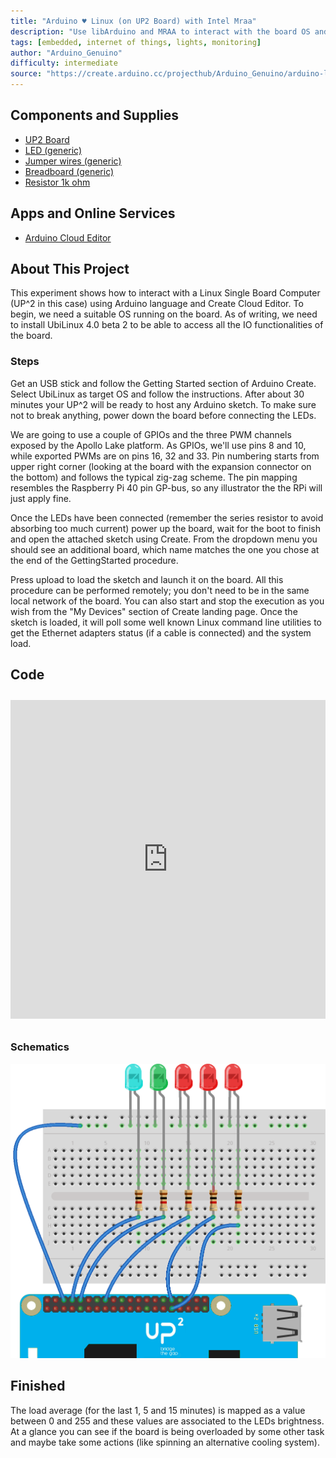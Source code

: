 ```yaml
---
title: "Arduino ♥ Linux (on UP2 Board) with Intel Mraa"
description: "Use libArduino and MRAA to interact with the board OS and report some nice stats with LEDs."
tags: [embedded, internet of things, lights, monitoring]
author: "Arduino_Genuino"
difficulty: intermediate
source: "https://create.arduino.cc/projecthub/Arduino_Genuino/arduino-linux-on-up2-board-with-intel-mraa-a30f87"
---
```


## Components and Supplies

- [UP2 Board](http://www.up-board.org/upsquared/)
- [LED (generic)](https://www.newark.com/14N9416?COM=ref_hackster)
- [Jumper wires (generic)](https://www.newark.com/88W2571?COM=ref_hackster)
- [Breadboard (generic)](https://www.newark.com/99W1759?COM=ref_hackster)
- [Resistor 1k ohm](https://www.newark.com/multicomp/mccfr0w4j0102a50/carbon-film-resistor-1kohm-250mw/dp/58K5001?COM=ref_hackster)

## Apps and Online Services

- [Arduino Cloud Editor](https://create.arduino.cc/editor)

## About This Project


This experiment shows how to interact with a Linux Single Board Computer (UP^2 in this case) using Arduino language and Create Cloud Editor. To begin, we need a suitable OS running on the board. As of writing, we need to install UbiLinux 4.0 beta 2 to be able to access all the IO functionalities of the board.

### Steps

Get an USB stick and follow the Getting Started section of Arduino Create. Select UbiLinux as target OS and follow the instructions. After about 30 minutes your UP^2 will be ready to host any Arduino sketch. To make sure not to break anything, power down the board before connecting the LEDs.

We are going to use a couple of GPIOs and the three PWM channels exposed by the Apollo Lake platform. As GPIOs, we'll use pins 8 and 10, while exported PWMs are on pins 16, 32 and 33. Pin numbering starts from upper right corner (looking at the board with the expansion connector on the bottom) and follows the typical zig-zag scheme. The pin mapping resembles the Raspberry Pi 40 pin GP-bus, so any illustrator the the RPi will just apply fine.

Once the LEDs have been connected (remember the series resistor to avoid absorbing too much current) power up the board, wait for the boot to finish and open the attached sketch using Create. From the dropdown menu you should see an additional board, which name matches the one you chose at the end of the GettingStarted procedure.

Press upload to load the sketch and launch it on the board. All this procedure can be performed remotely; you don't need to be in the same local network of the board. You can also start and stop the execution as you wish from the "My Devices" section of Create landing page. Once the sketch is loaded, it will poll some well known Linux command line utilities to get the Ethernet adapters status (if a cable is connected) and the system load.

## Code

<iframe src='https://create.arduino.cc/editor/Arduino_Genuino/c41ef010-c234-4f91-b016-28fe42d90ca9/preview?embed&snippet' style='height:510px;width:100%;margin:10px 0' frameborder='0'></iframe>

### Schematics
![The schematics.](assets/up2_leds_bb_GNal6juoCF.png)

## Finished

The load average (for the last 1, 5 and 15 minutes) is mapped as a value between 0 and 255 and these values are associated to the LEDs brightness. At a glance you can see if the board is being overloaded by some other task and maybe take some actions (like spinning an alternative cooling system).